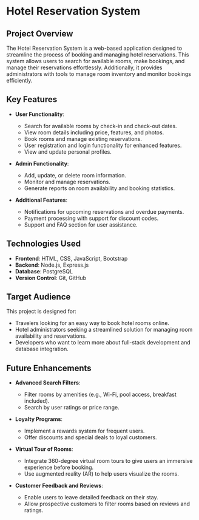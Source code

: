 # Hotel Reservation System

## Project Overview
The Hotel Reservation System is a web-based application designed to streamline the process of booking and managing hotel reservations. This system allows users to search for available rooms, make bookings, and manage their reservations effortlessly. Additionally, it provides administrators with tools to manage room inventory and monitor bookings efficiently.

## Key Features
- **User Functionality**:
  - Search for available rooms by check-in and check-out dates.
  - View room details including price, features, and photos.
  - Book rooms and manage existing reservations.
  - User registration and login functionality for enhanced features.
  - View and update personal profiles.

- **Admin Functionality**:
  - Add, update, or delete room information.
  - Monitor and manage reservations.
  - Generate reports on room availability and booking statistics.

- **Additional Features**:
  - Notifications for upcoming reservations and overdue payments.
  - Payment processing with support for discount codes.
  - Support and FAQ section for user assistance.

## Technologies Used
- **Frontend**: HTML, CSS, JavaScript, Bootstrap
- **Backend**: Node.js, Express.js
- **Database**: PostgreSQL
- **Version Control**: Git, GitHub

## Target Audience
This project is designed for:
- Travelers looking for an easy way to book hotel rooms online.
- Hotel administrators seeking a streamlined solution for managing room availability and reservations.
- Developers who want to learn more about full-stack development and database integration.

## Future Enhancements
- **Advanced Search Filters**:
  - Filter rooms by amenities (e.g., Wi-Fi, pool access, breakfast included).
  - Search by user ratings or price range.
  
- **Loyalty Programs**:
  - Implement a rewards system for frequent users.
  - Offer discounts and special deals to loyal customers.

- **Virtual Tour of Rooms**:
  - Integrate 360-degree virtual room tours to give users an immersive experience before booking.
  - Use augmented reality (AR) to help users visualize the rooms.

- **Customer Feedback and Reviews**:
  - Enable users to leave detailed feedback on their stay.
  - Allow prospective customers to filter rooms based on reviews and ratings.

